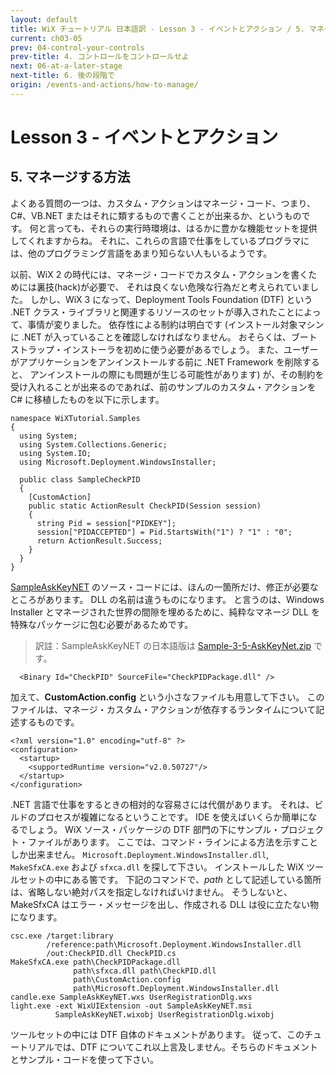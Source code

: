 ```yaml
---
layout: default
title: WiX チュートリアル 日本語訳 - Lesson 3 - イベントとアクション / 5. マネージする方法
current: ch03-05
prev: 04-control-your-controls
prev-title: 4. コントロールをコントロールせよ
next: 06-at-a-later-stage
next-title: 6. 後の段階で
origin: /events-and-actions/how-to-manage/
---
```

# Lesson 3 - イベントとアクション

## 5. マネージする方法

よくある質問の一つは、カスタム・アクションはマネージ・コード、つまり、C#、VB.NET またはそれに類するもので書くことが出来るか、というものです。
何と言っても、それらの実行時環境は、はるかに豊かな機能セットを提供してくれますからね。
それに、これらの言語で仕事をしているプログラマには、他のプログラミング言語をあまり知らない人もいるようです。

以前、WiX 2 の時代には、マネージ・コードでカスタム・アクションを書くためには裏技(hack)が必要で、
それは良くない危険な行為だと考えられていました。
しかし、WiX 3 になって、Deployment Tools Foundation (DTF) という
.NET クラス・ライブラリと関連するリソースのセットが導入されたことによって、事情が変りました。
依存性による制約は明白です
(インストール対象マシンに .NET が入っていることを確認しなければなりません。
おそらくは、ブートストラップ・インストーラを初めに使う必要があるでしょう。
また、ユーザーがアプリケーションをアンインストールする前に .NET Framework を削除すると、
アンインストールの際にも問題が生じる可能性があります)
が、その制約を受け入れることが出来るのであれば、前のサンプルのカスタム・アクションを C# に移植したものを以下に示します。

    namespace WiXTutorial.Samples
    {
      using System;
      using System.Collections.Generic;
      using System.IO;
      using Microsoft.Deployment.WindowsInstaller;

      public class SampleCheckPID
      {
        [CustomAction]
        public static ActionResult CheckPID(Session session)
        {
          string Pid = session["PIDKEY"];
          session["PIDACCEPTED"] = Pid.StartsWith("1") ? "1" : "0";
          return ActionResult.Success;
        }
      }
    }

[SampleAskKeyNET](https://www.firegiant.com/system/files/samples/SampleAskKeyNET.zip) のソース・コードには、ほんの一箇所だけ、修正が必要なところがあります。
DLL の名前は違うものになります。
と言うのは、Windows Installer とマネージされた世界の間隙を埋めるために、純粋なマネージ DLL を特殊なパッケージに包む必要があるためです。

> 訳註：SampleAskKeyNET の日本語版は [Sample-3-5-AskKeyNet.zip](/samples/Sample-3-5-AskKeyNet.zip) です。

      <Binary Id="CheckPID" SourceFile="CheckPIDPackage.dll" />

加えて、**CustomAction.config** という小さなファイルも用意して下さい。
このファイルは、マネージ・カスタム・アクションが依存するランタイムについて記述するものです。

    <?xml version="1.0" encoding="utf-8" ?>
    <configuration>
      <startup>
        <supportedRuntime version="v2.0.50727"/>
      </startup>
    </configuration>

.NET 言語で仕事をするときの相対的な容易さには代償があります。
それは、ビルドのプロセスが複雑になるということです。
IDE を使えばいくらか簡単になるでしょう。
WiX ソース・パッケージの DTF 部門の下にサンプル・プロジェクト・ファイルがあります。
ここでは、コマンド・ラインによる方法を示すことしか出来ません。
`Microsoft.Deployment.WindowsInstaller.dll`, `MakeSfxCA.exe` および `sfxca.dll` を探して下さい。
インストールした WiX ツールセットの中にある筈です。
下記のコマンドで、*path* として記述している箇所は、省略しない絶対パスを指定しなければいけません。
そうしないと、MakeSfxCA はエラー・メッセージを出し、作成される DLL は役に立たない物になります。

    csc.exe /target:library
            /reference:path\Microsoft.Deployment.WindowsInstaller.dll
            /out:CheckPID.dll CheckPID.cs
    MakeSfxCA.exe path\CheckPIDPackage.dll
                  path\sfxca.dll path\CheckPID.dll
                  path\CustomAction.config
                  path\Microsoft.Deployment.WindowsInstaller.dll
    candle.exe SampleAskKeyNET.wxs UserRegistrationDlg.wxs
    light.exe -ext WixUIExtension -out SampleAskKeyNET.msi
              SampleAskKeyNET.wixobj UserRegistrationDlg.wixobj

ツールセットの中には DTF 自体のドキュメントがあります。
従って、このチュートリアルでは、DTF についてこれ以上言及しません。そちらのドキュメントとサンプル・コードを使って下さい。